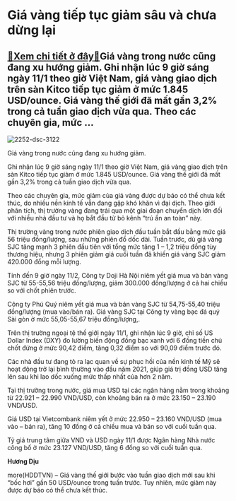 Giá vàng tiếp tục giảm sâu và chưa dừng lại
===========================================

[:gift:Xem chi tiết ở đây:gift:](https://hddtvn.com/gia-vang-tiep-tuc-giam-sau-va-chua-dung-lai/)Giá vàng trong nước cũng đang xu hướng giảm. Ghi nhận lúc 9 giờ sáng ngày 11/1 theo giờ Việt Nam, giá vàng giao dịch trên sàn Kitco tiếp tục giảm ở mức 1.845 USD/ounce. Giá vàng thế giới đã mất gần 3,2% trong cả tuần giao dịch vừa qua. Theo các chuyên gia, mức …
----------------------------------------------------------------------------------------------------------------------------------------------------------------------------------------------------------------------------------------------------------------------





![2252-dsc-3122](https://hddtvn.com/wp-content/uploads/2021/01/2252_DSC_3122.jpg "Giá vàng trong nước tăng theo giá vàng thế giới do giới đầu tư lo ngại các nước sẽ đối mặt với triển vọng suy thoái kinh tế.")


Giá vàng trong nước cũng đang xu hướng giảm.



Ghi nhận lúc 9 giờ sáng ngày 11/1 theo giờ Việt Nam, giá vàng giao dịch trên sàn Kitco tiếp tục giảm ở mức 1.845 USD/ounce. Giá vàng thế giới đã mất gần 3,2% trong cả tuần giao dịch vừa qua.


Theo các chuyên gia, mức giảm của giá vàng được dự báo có thể chưa kết thúc, do nhiều nền kinh tế vẫn đang gặp khó khăn vì đại dịch. Theo giới phân tích, thị trường vàng đang trải qua một giai đoạn chuyển dịch lớn đối với nhiều nhà đầu tư và họ bắt đầu từ bỏ kênh “trú ẩn an toàn” này.


Thị trường vàng trong nước phiên giao dịch đầu tuần bắt đầu bằng mức giá 56 triệu đồng/lượng, sau những phiên đổ dốc dài. Tuần trước, dù giá vàng SJC tăng mạnh 3 phiên đầu tiên với tổng mức tăng 1 – 1,2 triệu đồng tùy thương hiệu, nhưng 3 phiên giảm giá cuối tuần đã khiến giá vàng SJC giảm 420.000 đồng mỗi lượng.


Tính đến 9 giờ ngày 11/2, Công ty Doji Hà Nội niêm yết giá mua và bán vàng SJC từ 55-55,56 triệu đồng/lượng, giảm 300.000 đồng/lượng ở cả hai chiều so với chốt phiên trước.


Công ty Phú Quý niêm yết giá mua và bán vàng SJC từ 54,75-55,40 triệu đồng/lượng (mua vào/bán ra). Giá vàng SJC tại Công ty vàng bạc đá quý Sài gòn ở mức 55,05-55,67 triệu đồng/lượng,.


Trên thị trường ngoại tệ thế giới ngày 11/1, ghi nhận lúc 9 giờ, chỉ số US Dollar Index (DXY) đo lường biến động đồng bạc xanh với 6 đồng tiền chủ chốt đứng ở mức 90,42 điểm, tăng 0,32 điểm so với 90,09 điểm trước đó.


Các nhà đầu tư đang tỏ ra lạc quan về sự phục hồi của nền kinh tế Mỹ sẽ hoạt động trở lại bình thường vào đầu năm 2021, giúp giá trị đồng USD tăng lên sau khi lao dốc xuống mức thấp nhất của hơn 2 năm.


Tại thị trường trong nước, giá mua USD tại các ngân hàng nằm trong khoảng từ 22.921 – 22.990 VND/USD, còn khoảng bán ra ở mức 23.150 – 23.190 VND/USD.


Giá USD tại Vietcombank niêm yết ở mức 22.950 – 23.160 VND/USD (mua vào – bán ra), tăng 10 đồng ở cả chiều mua và bán so với cuối tuần qua.


Tỷ giá trung tâm giữa VND và USD ngày 11/1 được Ngân hàng Nhà nước công bố ở mức 23.127 VND/USD, tăng 6 đồng so với cuối tuần qua.




**Hương Dịu**



more(HDDTVN) – Giá vàng thế giới bước vào tuần giao dịch mới sau khi “bốc hơi” gần 50 USD/ounce trong tuần trước. Tuy nhiên, mức giảm này được dự báo có thể chưa kết thúc.

